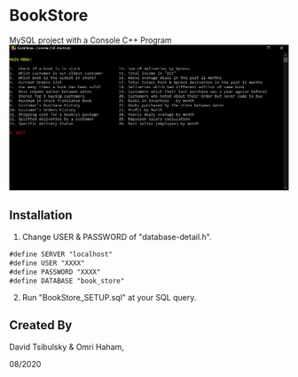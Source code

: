 # BookStore

MySQL project with a Console C++ Program
![BookStore](Documents/screenshot.jpg?raw=true "Title")
## Installation

1. Change USER & PASSWORD of "database-detail.h".

```
#define SERVER "localhost"
#define USER "XXXX"
#define PASSWORD "XXXX"
#define DATABASE "book_store"
```

2. Run "BookStore_SETUP.sql" at your SQL query.

## Created By
David Tsibulsky & Omri Haham,

08/2020
